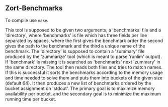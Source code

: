 Zort-Benchmarks
---------------

To compile use `make`.

This tool is supposed to be given two arguments, a 'benchmarks' file and a
'directory', where 'benchmarks' is file which has three fields per line
separated by spaces, where the first gives the benchmark order the second
gives the path to the benchmark and the third a unique name of the
benchmark.  The 'directory' is supposed to contain a 'zummary' file
produced by the 'zummarize' tool (which is meant to parse 'runlim' output).
If 'benchmark' is missing it is searched as 'benchmarks' next 'zummary' in
the same directory.  The tool then reads both files and tries to match
names.  If this is successful it sorts the benchmarks according to the
memory usage and time needed to solve them and puts them into buckets of the
given size (default 64). It then produces a new list of benchmarks ordered
by the bucket assignment on 'stdout'.  The primary goal is to maximize
memory availability per bucket, and the secondary goal is to minimize the
maximum running time per bucket.
